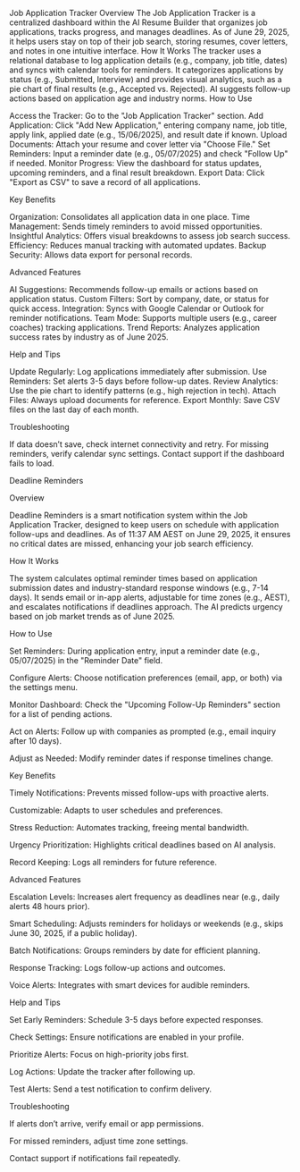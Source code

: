 Job Application Tracker
Overview
The Job Application Tracker is a centralized dashboard within the AI Resume Builder that organizes job applications, tracks progress, and manages deadlines. As of June 29, 2025, it helps users stay on top of their job search, storing resumes, cover letters, and notes in one intuitive interface.
How It Works
The tracker uses a relational database to log application details (e.g., company, job title, dates) and syncs with calendar tools for reminders. It categorizes applications by status (e.g., Submitted, Interview) and provides visual analytics, such as a pie chart of final results (e.g., Accepted vs. Rejected). AI suggests follow-up actions based on application age and industry norms.
How to Use

Access the Tracker: Go to the "Job Application Tracker" section.
Add Application: Click "Add New Application," entering company name, job title, apply link, applied date (e.g., 15/06/2025), and result date if known.
Upload Documents: Attach your resume and cover letter via "Choose File."
Set Reminders: Input a reminder date (e.g., 05/07/2025) and check "Follow Up" if needed.
Monitor Progress: View the dashboard for status updates, upcoming reminders, and a final result breakdown.
Export Data: Click "Export as CSV" to save a record of all applications.

Key Benefits

Organization: Consolidates all application data in one place.
Time Management: Sends timely reminders to avoid missed opportunities.
Insightful Analytics: Offers visual breakdowns to assess job search success.
Efficiency: Reduces manual tracking with automated updates.
Backup Security: Allows data export for personal records.

Advanced Features

AI Suggestions: Recommends follow-up emails or actions based on application status.
Custom Filters: Sort by company, date, or status for quick access.
Integration: Syncs with Google Calendar or Outlook for reminder notifications.
Team Mode: Supports multiple users (e.g., career coaches) tracking applications.
Trend Reports: Analyzes application success rates by industry as of June 2025.

Help and Tips

Update Regularly: Log applications immediately after submission.
Use Reminders: Set alerts 3-5 days before follow-up dates.
Review Analytics: Use the pie chart to identify patterns (e.g., high rejection in tech).
Attach Files: Always upload documents for reference.
Export Monthly: Save CSV files on the last day of each month.

Troubleshooting

If data doesn’t save, check internet connectivity and retry.
For missing reminders, verify calendar sync settings.
Contact support if the dashboard fails to load.


Deadline Reminders

Overview

Deadline Reminders is a smart notification system within the Job Application Tracker, designed to keep users on schedule with application follow-ups and deadlines. As of 11:37 AM AEST on June 29, 2025, it ensures no critical dates are missed, enhancing your job search efficiency.

How It Works

The system calculates optimal reminder times based on application submission dates and industry-standard response windows (e.g., 7-14 days). It sends email or in-app alerts, adjustable for time zones (e.g., AEST), and escalates notifications if deadlines approach. The AI predicts urgency based on job market trends as of June 2025.

How to Use





Set Reminders: During application entry, input a reminder date (e.g., 05/07/2025) in the "Reminder Date" field.



Configure Alerts: Choose notification preferences (email, app, or both) via the settings menu.



Monitor Dashboard: Check the "Upcoming Follow-Up Reminders" section for a list of pending actions.



Act on Alerts: Follow up with companies as prompted (e.g., email inquiry after 10 days).



Adjust as Needed: Modify reminder dates if response timelines change.

Key Benefits





Timely Notifications: Prevents missed follow-ups with proactive alerts.



Customizable: Adapts to user schedules and preferences.



Stress Reduction: Automates tracking, freeing mental bandwidth.



Urgency Prioritization: Highlights critical deadlines based on AI analysis.



Record Keeping: Logs all reminders for future reference.

Advanced Features





Escalation Levels: Increases alert frequency as deadlines near (e.g., daily alerts 48 hours prior).



Smart Scheduling: Adjusts reminders for holidays or weekends (e.g., skips June 30, 2025, if a public holiday).



Batch Notifications: Groups reminders by date for efficient planning.



Response Tracking: Logs follow-up actions and outcomes.



Voice Alerts: Integrates with smart devices for audible reminders.

Help and Tips





Set Early Reminders: Schedule 3-5 days before expected responses.



Check Settings: Ensure notifications are enabled in your profile.



Prioritize Alerts: Focus on high-priority jobs first.



Log Actions: Update the tracker after following up.



Test Alerts: Send a test notification to confirm delivery.

Troubleshooting





If alerts don’t arrive, verify email or app permissions.



For missed reminders, adjust time zone settings.



Contact support if notifications fail repeatedly.